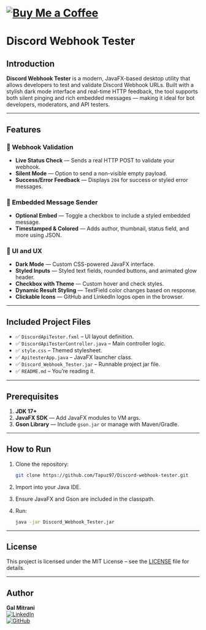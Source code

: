 # [![Buy Me a Coffee](https://i.imgur.com/rlatSuk.png)](https://www.buymeacoffee.com/galmitrani1)

# Discord Webhook Tester

## Introduction

**Discord Webhook Tester** is a modern, JavaFX-based desktop utility that allows developers to test and validate Discord Webhook URLs. Built with a stylish dark mode interface and real-time HTTP feedback, the tool supports both silent pinging and rich embedded messages — making it ideal for bot developers, moderators, and API testers.

---

## Features

### 🔗 Webhook Validation
- **Live Status Check** — Sends a real HTTP POST to validate your webhook.
- **Silent Mode** — Option to send a non-visible empty payload.
- **Success/Error Feedback** — Displays `204` for success or styled error messages.

### 💬 Embedded Message Sender
- **Optional Embed** — Toggle a checkbox to include a styled embedded message.
- **Timestamped & Colored** — Adds author, thumbnail, status field, and more using JSON.

### 🎨 UI and UX
- **Dark Mode** — Custom CSS-powered JavaFX interface.
- **Styled Inputs** — Styled text fields, rounded buttons, and animated glow header.
- **Checkbox with Theme** — Custom hover and check styles.
- **Dynamic Result Styling** — TextField color changes based on response.
- **Clickable Icons** — GitHub and LinkedIn logos open in the browser.

---

## Included Project Files

- ✅ `DiscordApiTester.fxml` – UI layout definition.
- ✅ `DiscordApiTesterController.java` – Main controller logic.
- ✅ `style.css` – Themed stylesheet.
- ✅ `ApitesterApp.java` – JavaFX launcher class.
- ✅ `Discord_Webhook_Tester.jar` – Runnable project jar file.
- ✅ `README.md` – You’re reading it.

---

## Prerequisites

1. **JDK 17+**
2. **JavaFX SDK** — Add JavaFX modules to VM args.
3. **Gson Library** — Include `gson.jar` or manage with Maven/Gradle.

---

## How to Run

1. Clone the repository:
   ```bash
   git clone https://github.com/Tapuz97/Discord-webhook-tester.git
   ```

2. Import into your Java IDE.

3. Ensure JavaFX and Gson are included in the classpath.

4. Run:
   ```bash
   java -jar Discord_Webhook_Tester.jar
   ```

---

## License

This project is licensed under the MIT License – see the [LICENSE](LICENSE) file for details.

---

## Author

**Gal Mitrani**  
[![LinkedIn](https://img.shields.io/badge/LinkedIn-galmitrani1-blue?logo=linkedin)](https://www.linkedin.com/in/galmitrani1/)  
[![GitHub](https://img.shields.io/badge/GitHub-Tapuz97-181717?logo=github)](https://github.com/Tapuz97)